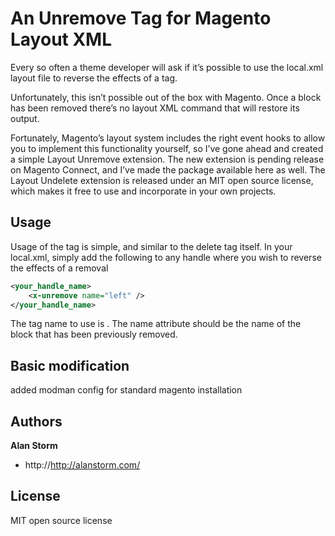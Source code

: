 An Unremove Tag for Magento Layout XML
====================================

Every so often a theme developer will ask if it’s possible to use the local.xml layout file to reverse the effects of a <remove /> tag.

Unfortunately, this isn’t possible out of the box with Magento. Once a block has been removed there’s no layout XML command that will restore its output.

Fortunately, Magento’s layout system includes the right event hooks to allow you to implement this functionality yourself, so I’ve gone ahead and created a simple Layout Unremove extension. The new extension is pending release on Magento Connect, and I’ve made the package available here as well. The Layout Undelete extension is released under an MIT open source license, which makes it free to use and incorporate in your own projects.

Usage
-----

Usage of the tag is simple, and similar to the delete tag itself. In your local.xml, simply add the following to any handle where you wish to reverse the effects of a removal

```xml
<your_handle_name>
	<x-unremove name="left" />
</your_handle_name>
```

The tag name to use is <x-unremove name="left" />. The name attribute should be the name of the block that has been previously removed.


Basic modification
------------------

added modman config for standard magento installation 


Authors
-------

**Alan Storm**

+ http://http://alanstorm.com/


License
-------

MIT open source license